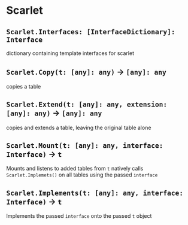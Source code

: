 # Scarlet

## `Scarlet.Interfaces: [InterfaceDictionary]: Interface`
dictionary containing template interfaces for scarlet

## `Scarlet.Copy(t: [any]: any)` -> `[any]: any`
copies a table

## `Scarlet.Extend(t: [any]: any, extension: [any]: any)` -> `[any]: any`
copies and extends a table, leaving the original table alone

## `Scarlet.Mount(t: [any]: any, interface: Interface)` -> `t`
Mounts and listens to added tables from `t` natively calls `Scarlet.Implemets()` on all tables using the passed `interface`

## `Scarlet.Implements(t: [any]: any, interface: Interface)` -> `t`
Implements the passed `interface` onto the passed `t` object
